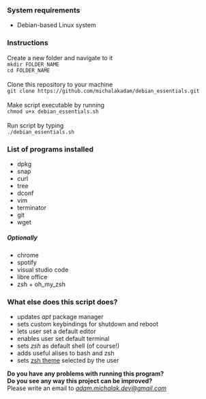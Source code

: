 ### System requirements
* Debian-based Linux system

### Instructions

Create a new folder and navigate to it 
<br />
`mkdir FOLDER_NAME`
<br />
`cd FOLDER_NAME`
<br /><br />
Clone this repository to your machine
<br />
`git clone https://github.com/michalakadam/debian_essentials.git`
<br /><br />
Make script executable by running 
<br />
`chmod u+x debian_essentials.sh`
<br /><br />
Run script by typing 
<br />
`./debian_essentials.sh`

### List of programs installed

* dpkg
* snap
* curl
* tree
* dconf
* vim
* terminator
* git
* wget
##### Optionally
* chrome
* spotify
* visual studio code
* libre office
* zsh + oh_my_zsh

### What else does this script does?

* updates *apt* package manager
* sets custom keybindings for shutdown and reboot
* lets user set a default editor
* enables user set default terminal
* sets *zsh* as default shell (of course!)
* adds useful alises to bash and zsh
* sets [zsh theme](https://github.com/ohmyzsh/ohmyzsh/wiki/Themes) selected by the user

**Do you have any problems with running this program?**
<br />
**Do you see any way this project can be improved?**
<br />
 Please write an email to *adam.michalak.dev@gmail.com*
